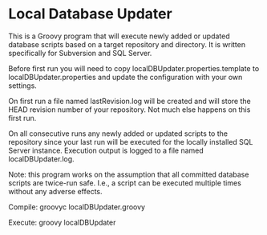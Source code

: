 Local Database Updater
======================

This is a Groovy program that will execute newly added or updated database scripts based on a target repository and directory.  It is written specifically for Subversion and SQL Server.

Before first run you will need to copy localDBUpdater.properties.template to localDBUpdater.properties and update the configuration with your own settings.

On first run a file named lastRevision.log will be created and will store the HEAD revision number of your repository.  Not much else happens on this first run.

On all consecutive runs any newly added or updated scripts to the repository since your last run will be executed for the locally installed SQL Server instance.  Execution output is logged to a file named localDBUpdater.log.

Note: this program works on the assumption that all committed database scripts are twice-run safe.  I.e., a script can be executed multiple times without any adverse effects.

Compile:
groovyc localDBUpdater.groovy

Execute:
groovy localDBUpdater